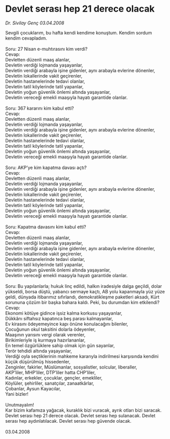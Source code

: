# Devlet serası hep 21 derece olacak

*Dr. Sivilay Genç 03.04.2008*

<div class="taraf_structure_2col_1zq">
<div class="margen_n">



 <p>Sevgili çocuklarım, bu hafta kendi kendime konuştum. Kendim sordum kendim cevapladım. <br/>
<br/>
Soru: 27 Nisan e-muhtırasını kim verdi?<br/>
Cevap:<br/>
Devletten düzenli maaş alanlar,<br/>
Devletin verdiği lojmanda yaşayanlar,<br/>
Devletin verdiği arabayla işine gidenler, aynı arabayla evlerine dönenler,<br/>
Devletin lokallerinde vakit geçirenler,<br/>
Devletin hastanelerinde tedavi olanlar,<br/>
Devletin tatil köylerinde tatil yapanlar,<br/>
Devletin yoğun güvenlik önlemi altında yaşayanlar,<br/>
Devletin vereceği emekli maaşıyla hayatı garantide olanlar.<br/>
<br/>
Soru: 367 kararını kim kabul etti?<br/>
Cevap:<br/>
Devletten düzenli maaş alanlar,<br/>
Devletin verdiği lojmanda yaşayanlar,<br/>
Devletin verdiği arabayla işine gidenler, aynı arabayla evlerine dönenler,<br/>
Devletin lokallerinde vakit geçirenler,<br/>
Devletin hastanelerinde tedavi olanlar,<br/>
Devletin tatil köylerinde tatil yapanlar,<br/>
Devletin yoğun güvenlik önlemi altında yaşayanlar,<br/>
Devletin vereceği emekli maaşıyla hayatı garantide olanlar.<br/>
<br/>
Soru: AKP’ye kim kapatma davası açtı?<br/>
Cevap:<br/>
Devletten düzenli maaş alanlar,<br/>
Devletin verdiği lojmanda yaşayanlar,<br/>
Devletin verdiği arabayla işine gidenler, aynı arabayla evlerine dönenler,<br/>
Devletin lokallerinde vakit geçirenler,<br/>
Devletin hastanelerinde tedavi olanlar,<br/>
Devletin tatil köylerinde tatil yapanlar,<br/>
Devletin yoğun güvenlik önlemi altında yaşayanlar,<br/>
Devletin vereceği emekli maaşıyla hayatı garantide olanlar.<br/>
<br/>
Soru: Kapatma davasını kim kabul etti?<br/>
Cevap:<br/>
Devletten düzenli maaş alanlar,<br/>
Devletin verdiği lojmanda yaşayanlar,<br/>
Devletin verdiği arabayla işine gidenler, aynı arabayla evlerine dönenler,<br/>
Devletin lokallerinde vakit geçirenler,<br/>
Devletin hastanelerinde tedavi olanlar,<br/>
Devletin tatil köylerinde tatil yapanlar,<br/>
Devletin yoğun güvenlik önlemi altında yaşayanlar,<br/>
Devletin vereceği emekli maaşıyla hayatı garantide olanlar.<br/>
<br/>
Soru: Bu yapılanlarla; hukuk linç edildi, halkın iradesiyle dalga geçildi, dolar yükseldi, borsa düştü, yabancı sermaye kaçtı, AB yolu kapanmayla yüz yüze geldi, dünyada itibarımız sıfırlandı, demokratikleşme paketleri aksadı, Kürt sorununa çözüm bir başka bahara kaldı. Peki, bu durumdan kim etkilendi?<br/>
Cevap:<br/>
Ekonomi kötüye gidince işsiz kalma korkusu yaşayanlar,<br/>
Dükkânı siftahsız kapatınca beş parası kalmayanlar,<br/>
Ev kirasını ödeyemeyince kapı önüne konulacağını bilenler,<br/>
Çocuğunun okul taksitini dolarla ödeyenler,<br/>
Maaşının yarısını vergi olarak verenler,<br/>
Birikimleriyle iş kurmaya hazırlananlar,<br/>
En temel özgürlüklere sahip olmak için gün sayanlar,<br/>
Terör tehdidi altında yaşayanlar,<br/>
Verdiği oyla seçtiklerinin mahkeme kararıyla indirilmesi karşısında kendini küçük düşürülmüş hissedenler, <br/>
Zenginler, fakirler, Müslümanlar, sosyalistler, solcular, liberaller,<br/>
AKP’liler, MHP’liler, DTP’liler hatta CHP’liler,<br/>
Kadınlar, erkekler, çocuklar, gençler, emekliler,<br/>
Köylüler, şehirliler, sanatçılar, zanaatkârlar,<br/>
Çobanlar, Aysun Kayacılar,<br/>
Yani bizler!<br/>
<br/>
Unutmayalım!<br/>
Kar bizim kafamıza yağacak, kuraklık bizi vuracak, ayrık otları bizi saracak. <br/>
Devlet serası hep 21 derece olacak. Devlet serası hep sulanacak. Devlet serası hep aydınlatılacak. Devlet serası hep güvende olacak.<br/>
<br/>
03.04.2008</p>
<br/>
<br/>
<br/>



<br/>


<div id="taraf_not">
</div>

</div>


</div>
